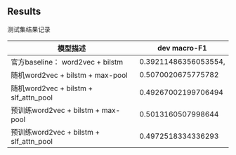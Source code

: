 



## Results
测试集结果记录

|      模型描述      | dev macro-F1 | 
| ------------ |  -------------- | 
|          官方baseline：   word2vec + bilstm                |        0.39211486356053554,         |
|          随机word2vec + bilstm +  max-pool               |        0.5070020675775782  |                        |
|          随机word2vec + bilstm +  slf_attn_pool               |        0.49267002199706494  |                        |
|          预训练word2vec + bilstm +  max-pool               |       0.5013160507998644         |                    |
|          预训练word2vec + bilstm +  slf_attn_pool               |       0.4972518334336293         |                    |